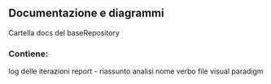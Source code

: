 ## Documentazione e diagrammi
Cartella docs del baseRepository
### Contiene: 
log delle iterazioni
report - riassunto analisi nome verbo
file visual paradigm
